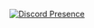 [![Discord Presence](https://lanyard.cnrad.dev/api/905464115911327785)](https://discord.com/users/905464115911327785)
